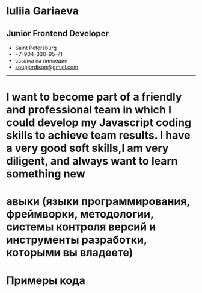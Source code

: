 # Iuliia Gariaeva
## Junior Frontend Developer
- Saint Petersburg
- +7-904-330-95-71
- ссылка на линкедин
- soupjordison@gmail.com
----
# I  want to become part of a friendly and professional team in which I could develop my Javascript coding skills to achieve team results. I have a very good soft skills,I am very diligent, and always want to learn something new
# авыки (языки программирования, фреймворки, методологии, системы контроля версий и инструменты разработки, которыми вы владеете)
# Примеры кода
